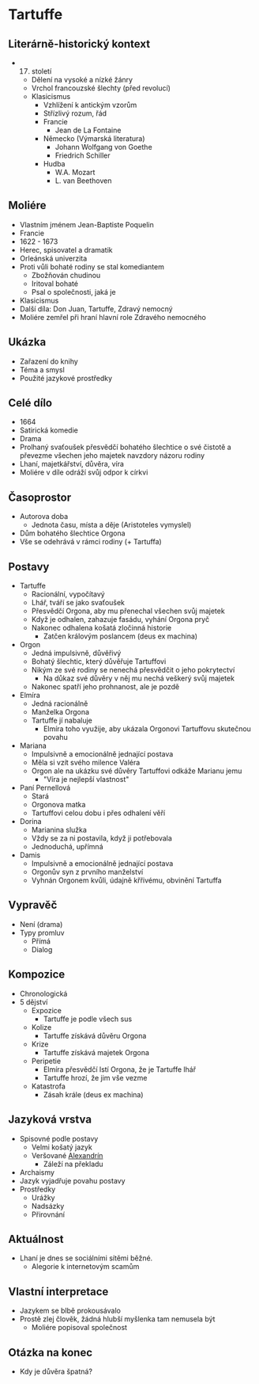 # Tartuffe

## Literárně-historický kontext
- 17. století
    - Dělení na vysoké a nízké žánry
    - Vrchol francouzské šlechty (před revolucí)
    - Klasicismus
        - Vzhlížení k antickým vzorům
        - Střízlivý rozum, řád
        - Francie
            - Jean de La Fontaine
        - Německo (Výmarská literatura)
            - Johann Wolfgang von Goethe
            - Friedrich Schiller
        - Hudba
            - W.A. Mozart
            - L. van Beethoven

## Moliére
- Vlastním jménem Jean-Baptiste Poquelin
- Francie
- 1622 - 1673
- Herec, spisovatel a dramatik
- Orleánská univerzita
- Proti vůli bohaté rodiny se stal komediantem
    - Zbožňován chudinou
    - Iritoval bohaté
    - Psal o společnosti, jaká je
- Klasicismus
- Další díla: Don Juan, Tartuffe, Zdravý nemocný
- Moliére zemřel při hraní hlavní role Zdravého nemocného

## Ukázka
- Zařazení do knihy
- Téma a smysl
- Použité jazykové prostředky

## Celé dílo
- 1664
- Satirická komedie
- Drama
- Prolhaný svaťoušek přesvědčí bohatého šlechtice o své čistotě a převezme všechen jeho majetek navzdory názoru rodiny
- Lhaní, majetkářství, důvěra, víra
- Moliére v díle odráží svůj odpor k církvi

## Časoprostor
- Autorova doba
    - Jednota času, místa a děje (Aristoteles vymyslel)
- Dům bohatého šlechtice Orgona
- Vše se odehrává v rámci rodiny (+ Tartuffa)

## Postavy
- Tartuffe
    - Racionální, vypočítavý
    - Lhář, tváří se jako svaťoušek
    - Přesvědčí Orgona, aby mu přenechal všechen svůj majetek
    - Když je odhalen, zahazuje fasádu, vyhání Orgona pryč
    - Nakonec odhalena košatá zločinná historie
        - Zatčen královým poslancem (deus ex machina)
- Orgon
    - Jedná impulsivně, důvěřivý
    - Bohatý šlechtic, který důvěřuje Tartuffovi
    - Nikým ze své rodiny se nenechá přesvědčit o jeho pokrytectví
        - Na důkaz své důvěry v něj mu nechá veškerý svůj majetek
    - Nakonec spatří jeho prohnanost, ale je pozdě
- Elmíra
    - Jedná racionálně
    - Manželka Orgona
    - Tartuffe jí nabaluje
        - Elmíra toho využije, aby ukázala Orgonovi Tartuffovu skutečnou povahu
- Mariana
    - Impulsivně a emocionálně jednající postava
    - Měla si vzít svého milence Valéra
    - Orgon ale na ukázku své důvěry Tartuffovi odkáže Marianu jemu
        - "Víra je nejlepší vlastnost"
- Paní Pernellová
    - Stará
    - Orgonova matka
    - Tartuffovi celou dobu i přes odhalení věří
- Dorina
    - Marianina služka
    - Vždy se za ni postavila, když ji potřebovala
    - Jednoduchá, upřímná
- Damis 
    - Impulsivně a emocionálně jednající postava
    - Orgonův syn z prvního manželství 
    - Vyhnán Orgonem kvůli, údajně křřivému, obvinění Tartuffa

## Vypravěč
- Není (drama)
- Typy promluv
    - Přímá
    - Dialog

## Kompozice
- Chronologická
- 5 dějství
    - Expozice
        - Tartuffe je podle všech sus
    - Kolize
        - Tartuffe získává důvěru Orgona
    - Krize
        - Tartuffe získává majetek Orgona
    - Peripetie
        - Elmíra přesvědčí lstí Orgona, že je Tartuffe lhář
        - Tartuffe hrozí, že jim vše vezme
    - Katastrofa
        - Zásah krále (deus ex machina)

## Jazyková vrstva
- Spisovné podle postavy
    - Velmi košatý jazyk
    - Veršované [Alexandrín](https://cs.wikipedia.org/wiki/Alexandr%C3%ADn)
      - Záleží na překladu
- Archaismy
- Jazyk vyjadřuje povahu postavy
- Prostředky
    - Urážky
    - Nadsázky
    - Přirovnání

## Aktuálnost
- Lhaní je dnes se sociálními sítěmi běžné.
    - Alegorie k internetovým scamům

## Vlastní interpretace
- Jazykem se blbě prokousávalo
- Prostě zlej člověk, žádná hlubší myšlenka tam nemusela být
    - Moliére popisoval společnost

## Otázka na konec
- Kdy je důvěra špatná?
